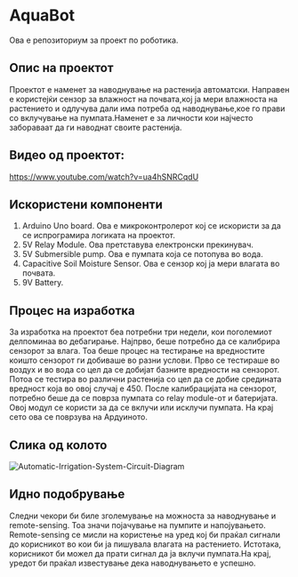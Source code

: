 # AquaBot
Ова е репозиториум за проект по роботика.
## Опис на проектот
Проектот е наменет за наводнување на растенија автоматски. Направен е
користејќи сензор за влажност на почвата,кој ја мери влажноста на растението и
одлучува дали има потреба од наводнување,кое го прави со вклучување на пумпата.Наменет е за личности
кои најчесто забораваат да ги наводнат своите растенија. 
## Видео од проектот:
https://www.youtube.com/watch?v=ua4hSNRCqdU
## Искористени компоненти
1. Arduino Uno board. Ова е микроконтролерот кој се искористи за да се испрограмира логиката на проектот. 
2. 5V Relay Module. Ова претставува електронски прекинувач.
3. 5V Submersible pump. Ова е пумпата која се потопува во вода. 
4. Capacitive Soil Moisture Sensor. Ова е сензор кој ја мери влагата во почвата. 
5. 9V Battery.
## Процес на изработка
За изработка на проектот беа потребни три недели, кои поголемиот делпоминаа во дебагирање.
Најпрво, беше потребно да се калибрира сензорот за влага. Тоа беше процес на тестирање на
вредностите коишто сензорот ги добиваше во разни услови. Прво се тестираше во воздух и во
вода со цел да се добијат базните вредности на сензорот. Потоа се тестира во различни растенија со цел да
се добие средината вредност која во овој случај е 450.
После калибрацијата на сензорот, потребно беше да се поврза пумпата со relay module-от и
батеријата. Овој модул се користи за да се вклучи или исклучи пумпата.
На крај сето ова се поврзува на Ардуиното.
## Слика од колото
![Automatic-Irrigation-System-Circuit-Diagram](https://github.com/NenadKrdzev/AquaBot/assets/94393153/2b8b6181-c87e-4465-8db5-968154af4cf1)
## Идно подобрување
 Следни чекори би биле зголемување на можноста за наводнување и remote-sensing. Тоа значи
појачување на пумпите и напојувањето.
Remote-sensing се мисли на користење на уред кој би праќал сигнали до корисникот во кои би ја
пишувала влагата на растението. Истотака, корисникот би можел да прати сигнал да ја вклучи
пумпата.На крај, уредот би праќал известување дека наводнувањето е успешно.

